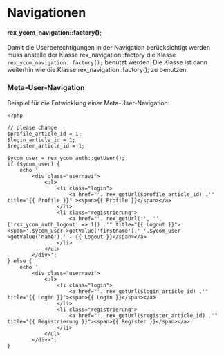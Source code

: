 # Navigationen 

#### rex_ycom_navigation::factory();

Damit die Userberechtigungen in der Navigation berücksichtigt werden muss anstelle der Klasse rex_navigation::factory die Klasse
`rex_ycom_navigation::factory();` benutzt werden. Die Klasse ist dann weiterhin wie die Klasse rex_navigation::factory(); zu benutzen.

### Meta-User-Navigation

Beispiel für die Entwicklung einer Meta-User-Navigation:

```
<?php

// please change
$profile_article_id = 1;
$login_article_id = 1;
$register_article_id = 1;

$ycom_user = rex_ycom_auth::getUser();
if ($ycom_user) {
    echo '
		<div class="usernavi">
			<ul>
				<li class="login">
					<a href="'. rex_getUrl($profile_article_id) .'" title="{{ Profile }}" ><span>{{ Profile }}</span></a>
				</li>
		        <li class="registrierung">
					<a href="'. rex_getUrl('', '', ['rex_ycom_auth_logout' => 1]) .'" title="{{ Logout }}"><span>'.$ycom_user->getValue('firstname').' '.$ycom_user->getValue('name').' - {{ Logout }}</span></a>
		        </li>
		    </ul>
		</div>';
} else {
    echo '
		<div class="usernavi">
			<ul>
				<li class="login">
					<a href="'. rex_getUrl($login_article_id) .'" title="{{ Login }}"><span>{{ Login }}</span></a>
				</li>
		        <li class="registrierung">
					<a href="'. rex_getUrl($register_article_id) .'" title="{{ Registrierung }}"><span>{{ Register }}</span></a>
		        </li>
		    </ul>
		</div>';
}
```